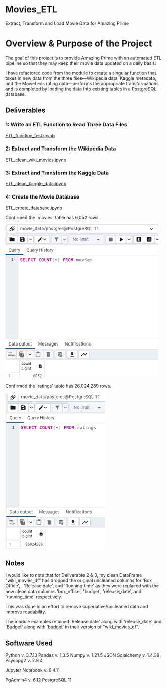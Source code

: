 # Movies_ETL
Extract, Transform and Load Movie Data for Amazing Prime

# Overview & Purpose of the Project 

The goal of this project is to provide Amazing Prime with an automated ETL pipeline so that they may keep their movie data updated on a daily basis. 

I have refactored code from the module to create a singular function that takes in new data from the three files—Wikipedia data, Kaggle metadata, and the MovieLens rating data—performs the appropriate transformations and is completed by loading the data into existing tables in a PostgreSQL database.

## Deliverables

### 1: Write an ETL Function to Read Three Data Files

[ETL_function_test.ipynb](https://github.com/ashleycvirga/Movies_ETL/blob/1c5b516f62ce1054698c7bc57843e11b65c137f9/ETL_function_test.ipynb)

### 2: Extract and Transform the Wikipedia Data

[ETL_clean_wiki_movies.ipynb](https://github.com/ashleycvirga/Movies_ETL/blob/1c5b516f62ce1054698c7bc57843e11b65c137f9/ETL_clean_wiki_movies.ipynb)

### 3: Extract and Transform the Kaggle Data

[ETL_clean_kaggle_data.ipynb](https://github.com/ashleycvirga/Movies_ETL/blob/c12c6b598e89873383b006d8283ad6ef045836aa/ETL_clean_kaggle_data.ipynb)

### 4: Create the Movie Database

[ETL_create_database.ipynb](https://github.com/ashleycvirga/Movies_ETL/blob/71533002262359b3af77c249b5306929f64d6e86/ETL_create_database.ipynb)

Confirmed the 'movies' table has 6,052 rows.

![movies_query.png](Resources/movies_query.png)

Confirmed the 'ratings' table has 26,024,289 rows.

![ratings_query.png](Resources/ratings_query.png)

## Notes

I would like to note that for Deliverable 2 & 3, my clean DataFrame "wiki_movies_df" has dropped the original uncleaned columns for 'Box Office', , 'Release date', and 'Running time' as they were replaced with the new clean data columns 'box_office', 'budget', 'release_date', and 'running_time' respectively.

This was done in an effort to remove superlative/uncleaned data and improve readability.

The module examples retained 'Release date' along with 'release_date' and 'Budget' along with 'budget' in their version of "wiki_movies_df".

## Software Used

Python v. 3.7.13
  Pandas v. 1.3.5
  Numpy v. 1.21.5
  JSON
  Sqlalchemy v. 1.4.39
  Psycopg2 v. 2.9.4
  
Jupyter Notebook v. 6.4.11

PgAdmin4 v. 6.12
  PostgreSQL 11
